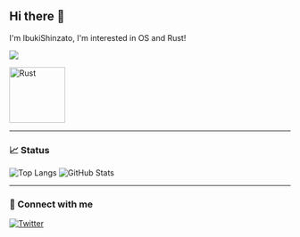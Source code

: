 ## Hi there 👋

I'm IbukiShinzato, I'm interested in OS and Rust!

![](https://komarev.com/ghpvc/?username=IbukiShinzato&color=blueviolet&style=for-the-badge)

<img src="https://github.com/jdrouet/ferris-emoji/blob/main/ferris-hello.gif" alt="Rust" width="100px"/>

---

### 📈 Status

<p align="left"> 
  <img src="https://github-readme-stats.vercel.app/api/top-langs/?username=IbukiShinzato&layout=compact&theme=radical&show_icons=true" alt="Top Langs" />
  <img src="https://github-readme-stats.vercel.app/api?username=IbukiShinzato&show_icons=true&theme=radical" alt="GitHub Stats" />
</p>

---

### 🔗 Connect with me

[![Twitter](https://img.shields.io/badge/-Twitter-1DA1F2?style=for-the-badge&logo=twitter&logoColor=white)](https://x.com/sitz_bnk21)


<!--
**IbukiShinzato/IbukiShinzato** is a ✨ _special_ ✨ repository because its `README.md` (this file) appears on your GitHub profile.

Here are some ideas to get you started:

- 🔭 I’m currently working on ...
- 🌱 I’m currently learning ...
- 👯 I’m looking to collaborate on ...
- 🤔 I’m looking for help with ...
- 💬 Ask me about ...
- 📫 How to reach me: ...
- 😄 Pronouns: ...
- ⚡ Fun fact: ...
-->
